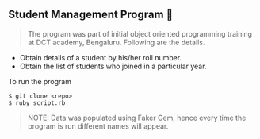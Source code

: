 ## Student Management Program :school_satchel:
 > The program was part of initial object oriented programming training at DCT academy, Bengaluru. Following are the details.

* Obtain details of a student by his/her roll number.
* Obtain the list of students who joined in a particular year.

To run the program

```terminal
$ git clone <repo>
$ ruby script.rb
```

> NOTE: Data was populated using Faker Gem, hence every time the program is run different names will appear.